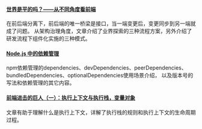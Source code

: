 
#### [世界是平的吗？——从不同角度看前端](https://mp.weixin.qq.com/s/XZddnWD6CITtkGXNMMk5vg)
在前后端分离下，前后端的唯一桥梁是接口，当一端变更后，变更同步到另一端就成了问题。
从架构治理角度，文章介绍了业界探索的三种流程方案，另外介绍了研发流程下组件化实施的三种模式。

#### [Node.js 中的依赖管理](https://mp.weixin.qq.com/s/cSHCKRdMPLKyPP_pOH3nkg)
npm依赖管理的dependencies、devDependencies、peerDependencies、bundledDependencies、optionalDependencies使用场景介绍，
以及版本号的写法和依赖管理的其它内容。

#### [前端进击的巨人（一）：执行上下文与执行栈，变量对象](https://segmentfault.com/a/1190000017890535)
文章有助于理解什么是执行上下文，详解了执行栈的规则和执行上下文的生命周期过程。